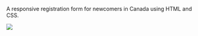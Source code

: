 A responsive registration form for newcomers in Canada using HTML and CSS.

<img src="https://cdn.discordapp.com/attachments/1016745958727491615/1029446290075045960/Form_Newcomers.JPG" />
